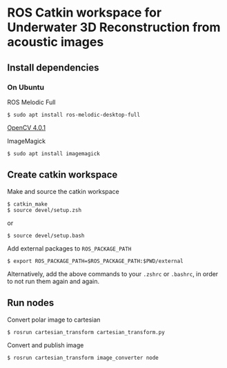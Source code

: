 # ROS Catkin workspace for Underwater 3D Reconstruction from acoustic images

## Install dependencies
### On Ubuntu
ROS Melodic Full
```
$ sudo apt install ros-melodic-desktop-full
```

[OpenCV 4.0.1](https://linuxize.com/post/how-to-install-opencv-on-ubuntu-18-04/#disqus_thread)

ImageMagick
```
$ sudo apt install imagemagick
```

## Create catkin workspace
Make and source the catkin workspace
```
$ catkin_make
$ source devel/setup.zsh
```
or
```
$ source devel/setup.bash
```
Add external packages to `ROS_PACKAGE_PATH`
```
$ export ROS_PACKAGE_PATH=$ROS_PACKAGE_PATH:$PWD/external
```
Alternatively, add the above commands to your `.zshrc` or `.bashrc`, in order to not run them 
again and again.

## Run nodes
Convert polar image to cartesian
```
$ rosrun cartesian_transform cartesian_transform.py
```
Convert and publish image
```
$ rosrun cartesian_transform image_converter node
```